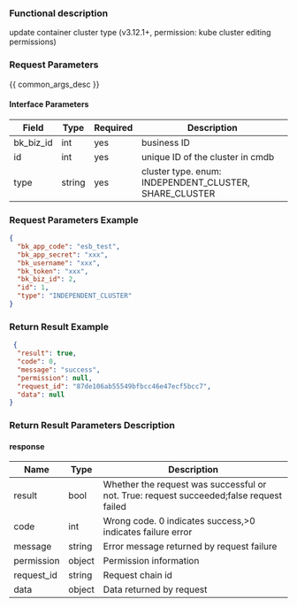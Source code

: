 ### Functional description

update container cluster type (v3.12.1+, permission: kube cluster editing permissions)

### Request Parameters

{{ common_args_desc }}

#### Interface Parameters

| Field     | Type   | Required | Description                                            |
|-----------|--------|----------|--------------------------------------------------------|
| bk_biz_id | int    | yes      | business ID                                            |
| id        | int    | yes      | unique ID of the cluster in cmdb                       |
| type      | string | yes      | cluster type. enum: INDEPENDENT_CLUSTER, SHARE_CLUSTER |

### Request Parameters Example

```json
{
  "bk_app_code": "esb_test",
  "bk_app_secret": "xxx",
  "bk_username": "xxx",
  "bk_token": "xxx",
  "bk_biz_id": 2,
  "id": 1,
  "type": "INDEPENDENT_CLUSTER"
}
```

### Return Result Example

```json
 {
  "result": true,
  "code": 0,
  "message": "success",
  "permission": null,
  "request_id": "87de106ab55549bfbcc46e47ecf5bcc7",
  "data": null
}
```

### Return Result Parameters Description

#### response

| Name       | Type   | Description                                                                             |
|------------|--------|-----------------------------------------------------------------------------------------|
| result     | bool   | Whether the request was successful or not. True: request succeeded;false request failed |
| code       | int    | Wrong code. 0 indicates success,>0 indicates failure error                              |
| message    | string | Error message returned by request failure                                               |
| permission | object | Permission information                                                                  |
| request_id | string | Request chain id                                                                        |
| data       | object | Data returned by request                                                                |
